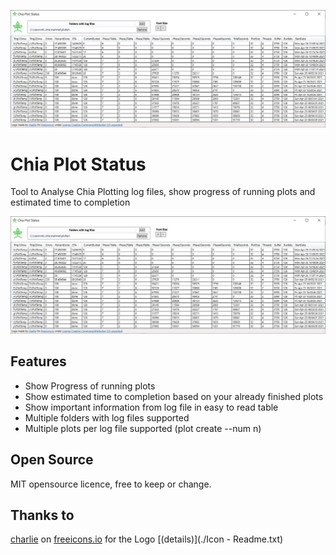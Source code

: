 ![Chia Plot Status Logo](./Screenshot.jpg)

# Chia Plot Status

Tool to Analyse Chia Plotting log files, show progress of running plots and estimated time to completion

![Screenshot](./Screenshot.jpg)

## Features

 - Show Progress of running plots
 - Show estimated time to completion based on your already finished plots
 - Show important information from log file in easy to read table
 - Multiple folders with log files supported
 - Multiple plots per log file supported (plot create --num n)

## Open Source

MIT opensource licence, free to keep or change.

## Thanks to

[charlie](https://freeicons.io/profile/740) on [freeicons.io](https://freeicons.io) for the Logo [(details)](./Icon - Readme.txt)
